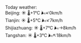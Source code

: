 Today weather:  
Beijing: ☀️   🌡️+1°C 🌬️↙0km/h  
Tianjin: ☀️   🌡️+5°C 🌬️↙7km/h  
Shijiazhuang: ☀️   🌡️+7°C 🌬️→8km/h  
Tangshan: ☀️   🌡️+3°C 🌬️↖18km/h  
